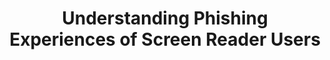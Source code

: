---
###############
# DO NOT EDIT
layout: publication
###############

###############
# TO EDIT
# pub title
title: "Understanding Phishing Experiences of Screen Reader Users"

# publication image
#image:
# name: 2024_ijsr_cpigeon.jpg
# alt-text: "4 older adults around a table looking at the screen and listening to the researcher explaining the role of the tangible pieces on the table" # provide a short description for the image #a11y

# short description of the publication
description: "Phishing has become a pervasive threat to our society. Current phishing countermeasures depend strongly on vision, often inadequate for screen reader users. We conducted 10 semi-structured interviews and 14 lab-based sessions with screen reader users to understand their phishing experiences and defenses. Our work hints at opportunities for more accessible phishing prevention."

# authors of the publication
authors: João Janeiro, Sérgio Alves, Tiago Guerreiro, Florian Alt, Verena Distler

# link to the pdf
# pdf: 10.1109/MSEC.2024.3430110

# external-links:
#  - name: Presentation Video
#    url: https://www.youtube.com/watch?v=fGqf6sBF4eE&feature=youtu.be

 # people associated with the publication
people:
  - tjvg
  - saa

conference-name: S&P
venue: "IEEE Security and Privacy"
year: 2024

projects:
  - ui_personalization

# area for filter purpose
area: access
###
---